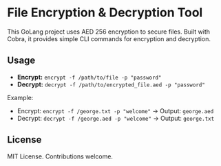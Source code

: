 # File Encryption & Decryption Tool

This GoLang project uses AED 256 encryption to secure files. Built with Cobra, it provides simple CLI commands for encryption and decryption.

## Usage

- **Encrypt:** `encrypt -f /path/to/file -p "password"`
- **Decrypt:** `decrypt -f /path/to/encrypted_file.aed -p "password"`

Example:

- Encrypt: `encrypt -f /george.txt -p "welcome"` -> Output: `george.aed`
- Decrypt: `decrypt -f /george.aed -p "welcome"` -> Output: `george.txt`

## License

MIT License. Contributions welcome.

